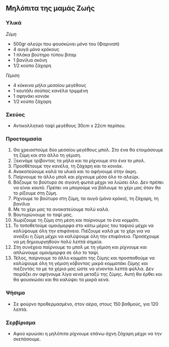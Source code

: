 ## Μηλόπιτα της μαμάς Ζωής

### Υλικά

_Ζύμη_

* 500gr αλεύρι που φουσκώνει μόνο του (Φαριναπ)
* 4 αυγά μόνο κρόκους
* 1 πλάκα βούτηρο τύπου βιταμ
* 1 βανίλια σκόνη
* 1/2 κούπα ζάχαρη

_Γέμιση_

* 4 κόκκινα μήλα μεσαίου μεγέθους
* 1 κουτάλι σούπας κανέλα τριμμένη
* 1 σφηνάκι κονιάκ
* 1/2 κούπα ζάχαρη

### Σκεύος

* Αντικολλητικό ταψί μεγέθους 30cm x 22cm περίπου.

### Προετοιμασία

1. Θα χρειαστούμε δύο μεσαίου μεγέθους μπολ. Στο ένα θα ετοιμάσουμε τη ζύμη και στο άλλο τη γέμιση.
1. Ξεκινάμε τρίβοντας τα μήλα και τα ρίχνουμε στο ένα το μπολ.
1. Προσθέτουμε την κανέλα, τη ζάχαρη και το κονιάκ.
1. Ανακατεύουμε καλά τα υλικά και το αφήνουμε στην άκρη.
1. Παίρνουμε το άλλο μπολ και ρίχνουμε μέσα όλο το αλεύρι.
1. Βάζουμε το βούτυρο σε σιγανή φωτιά μέχρι να λιώσει όλο. Δεν πρέπει να είναι καυτό. Πρέπει να μπορούμε να βάλουμε το χέρι μας όταν θα το ρίξουμε στη ζύμη.
1. Ρίχνουμε το βούτυρο στη ζύμη, τα αυγά (μόνο κρόκο), τη ζάχαρη, τη βανίλια
1. Με το χέρι μας τα ανακατεύουμε πολύ καλά.
1. Βουτυρώνουμε το ταψί μας.
1. Χωρίζουμε τη ζύμη στη μέση και παίρνουμε το ένα κομμάτι.
1. Το τοποθετούμε ομοιόμορφα στο κάτω μέρος του ταψιού μέχρι να καλύψουμε όλη την επιφάνεια. Πιέζουμε καλά με το χέρι για να ανοίξει η ζύμη μέχρι να καλύψουμε όλη την επιφάνεια. Προσέχουμε να μη δημιουργηθούν πολύ λεπτά σημεία.
1. Στη συνέχεια παίρνουμε το μπολ με τη γέμιση και ρίχνουμε και απλώνουμε ομοιόμορφα σε όλο το ταψί.
1. Τέλος, παίρνουμε το άλλο κομμάτι της ζύμης και προσπαθούμε να καλύψουμε όλη τη γέμιση κόβοντας μικρά κομματάκι ζύμης και πιέζοντάς τα με τα χέρια μας ώστε να γίνονται λεπτά φύλλα. Δεν πειράζει αν αφήνουμε λίγα κενά μεταξύ της ζύμης. Αυτή θα έρθει και θα φουσκώσει και θα καλύψει τα μικρά κενά.

### Ψήσιμο

* Σε φούρνο προθερμασμένο, στον αέρα, στους 150 βαθμούς, για 120 λεπτά.

### Σερβίρισμα

* Αφού κρυώσει η μηλόπιτα ρίχνουμε επάνω άχνη ζάχαρη μέχρι να την σκεπάσουμε.
